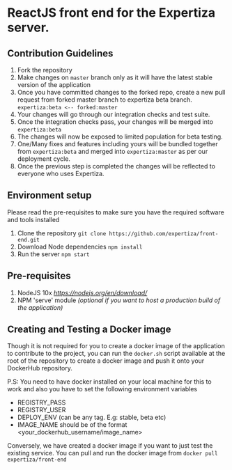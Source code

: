 # ReactJS front end for the Expertiza server.

## Contribution Guidelines

1. Fork the repository
2. Make changes on ```master``` branch only as it will have the latest stable version of the application
3. Once you have committed changes to the forked repo, create a new pull request from forked master branch to expertiza beta branch. ```expertiza:beta <-- forked:master```
4. Your changes will go through our integration checks and test suite.
5. Once the integration checks pass, your changes will be merged into ```expertiza:beta```
6. The changes will now be exposed to limited population for beta testing.
7. One/Many fixes and features including yours will be bundled together from ```expertiza:beta``` and merged into ```expertiza:master``` as per our deployment cycle.
8. Once the previous step is completed the changes will be reflected to everyone who uses Expertiza.

## Environment setup

Please read the pre-requisites to make sure you have the required software and tools installed

1. Clone the repository ```git clone https://github.com/expertiza/front-end.git```
2. Download Node dependencies ```npm install```
3. Run the server ```npm start```

## Pre-requisites

1. NodeJS 10x *https://nodejs.org/en/download/*
2. NPM 'serve' module *(optional if you want to host a production build of the application)*

## Creating and Testing a Docker image

Though it is not required for you to create a docker image of the application to contribute to the project, you can run the ```docker.sh``` script available at the root of the repository to create a docker image and push it onto your DockerHub repository.

P.S: You need to have docker installed on your local machine for this to work and also you have to set the following environment variables

 * REGISTRY_PASS
 * REGISTRY_USER
 * DEPLOY_ENV (can be any tag. E.g: stable, beta etc)
 * IMAGE_NAME should be of the format <your_dockerhub_username/image_name>

Conversely, we have created a docker image if you want to just test the existing service. You can pull and run the docker image from ```docker pull expertiza/front-end```
